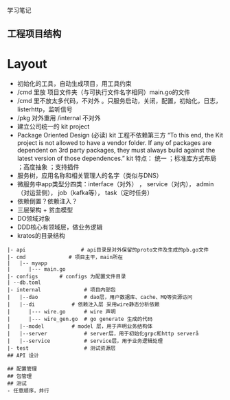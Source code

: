 学习笔记
## 工程项目结构
# Layout
- 初始化的工具，自动生成项目，用工具约束
- /cmd 里放 项目文件夹（与可执行文件名字相同）main.go的文件
- /cmd 里不放太多代码，不对外 。只服务启动，关闭，配置，初始化，日志，listerhttp，监听信号
- /pkg 对外重用  /internal 不对外
- 建立公司统一的 kit project
- Package Oriented Design (必读) kit 工程不依赖第三方
  “To this end, the Kit project is not allowed to have a vendor folder. If any of packages are dependent on 3rd party packages, they must always build against the latest version of those dependences.”
   kit 特点： 统一 ；标准库方式布局 ；高度抽象 ；支持插件 
- 服务树，应用名称和相关管理人的名字（类似与DNS）
- 微服务中app类型分四类：interface（对外） ， service（对内）， admin（对运营侧）， job（kafka等）， task（定时任务）
- 依赖倒置？依赖注入？
- 三层架构 + 贫血模型
- DO领域对象
- DDD核心有领域层，做业务逻辑
- kratos的目录结构
```
|- api                  # api目录是对外保留的proto文件及生成的pb.go文件
|- cmd		        # 项目主干，main所在
|   |-- myapp
|      |--- main.go
|- configs		 # configs 为配置文件目录
| --db.toml					
|- internal              # 项目内部包
|   |--dao               # dao层，用户数据库、cache、MQ等资源访问
|   |--di	         # 依赖注入层 采用wire静态分析依赖
|      |--- wire.go      # wire 声明
|      |--- wire_gen.go  # go generate 生成的代码
|   |--model		 # model 层，用于声明业务结构体
|   |--server            # server层，用于初始化grpc和http serverå
|   |--service           # service层，用于业务逻辑处理
|- test                  # 测试资源层
## API 设计

## 配置管理
## 包管理
## 测试
- 任意顺序，并行
```
